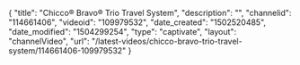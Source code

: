 {
    "title": "Chicco&reg; Bravo&reg; Trio Travel System",
    "description": "",
    "channelid": "114661406",
    "videoid": "109979532",
    "date_created": "1502520485",
    "date_modified": "1504299254",
    "type": "captivate",
    "layout": "channelVideo",
    "url": "\/latest-videos\/chicco-bravo-trio-travel-system\/114661406-109979532"
}